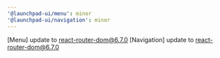 ```yaml
---
'@launchpad-ui/menu': minor
'@launchpad-ui/navigation': minor
---
```


[Menu] update to react-router-dom@6.7.0
[Navigation] update to react-router-dom@6.7.0
